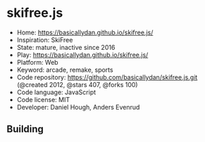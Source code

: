 # skifree.js

- Home: https://basicallydan.github.io/skifree.js/
- Inspiration: SkiFree
- State: mature, inactive since 2016
- Play: https://basicallydan.github.io/skifree.js/
- Platform: Web
- Keyword: arcade, remake, sports
- Code repository: https://github.com/basicallydan/skifree.js.git (@created 2012, @stars 407, @forks 100)
- Code language: JavaScript
- Code license: MIT
- Developer: Daniel Hough, Anders Evenrud

## Building
